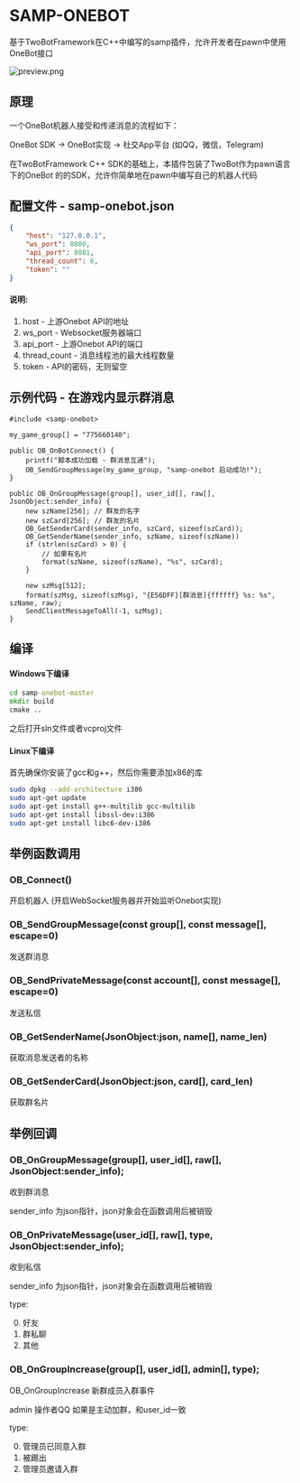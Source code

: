 # SAMP-ONEBOT

基于TwoBotFramework在C++中编写的samp插件，允许开发者在pawn中使用OneBot接口

![preview.png](Preview)

## 原理

一个OneBot机器人接受和传递消息的流程如下：

OneBot SDK -> OneBot实现 -> 社交App平台 (如QQ，微信，Telegram)

在TwoBotFramework C++ SDK的基础上，本插件包装了TwoBot作为pawn语言下的OneBot 的的SDK，允许你简单地在pawn中编写自己的机器人代码

## 配置文件 - samp-onebot.json
```json
{
    "host": "127.0.0.1",
    "ws_port": 8080,
    "api_port": 8081,
    "thread_count": 6,
    "token": ""
}
```
#### 说明:
1. host - 上游Onebot API的地址
2. ws_port - Websocket服务器端口
3. api_port - 上游Onebot API的端口
4. thread_count - 消息线程池的最大线程数量
5. token - API的密码，无则留空
## 示例代码 - 在游戏内显示群消息

```pwn
#include <samp-onebot>

my_game_group[] = "775660140";

public OB_OnBotConnect() {
    printf("脚本成功加载 - 群消息互通");
    OB_SendGroupMessage(my_game_group, "samp-onebot 启动成功!");
}

public OB_OnGroupMessage(group[], user_id[], raw[], JsonObject:sender_info) {
    new szName[256]; // 群友的名字
    new szCard[256]; // 群友的名片
    OB_GetSenderCard(sender_info, szCard, sizeof(szCard));
    OB_GetSenderName(sender_info, szName, sizeof(szName))
    if (strlen(szCard) > 0) {
        // 如果有名片
        format(szName, sizeof(szName), "%s", szCard);
    }
    
    new szMsg[512];
    format(szMsg, sizeof(szMsg), "{E56DFF}[群消息]{ffffff} %s: %s", szName, raw);
    SendClientMessageToAll(-1, szMsg);
}

```

## 编译

#### Windows下编译

```cmd
cd samp-onebot-master
mkdir build
cmake ..
```
之后打开sln文件或者vcproj文件

#### Linux下编译
首先确保你安装了gcc和g++，然后你需要添加x86的库
```bash
sudo dpkg --add-architecture i386
sudo apt-get update
sudo apt-get install g++-multilib gcc-multilib
sudo apt-get install libssl-dev:i386
sudo apt-get install libc6-dev-i386
```

## 举例函数调用

### OB_Connect()
开启机器人 (开启WebSocket服务器并开始监听Onebot实现)

### OB_SendGroupMessage(const group[], const message[], escape=0)
发送群消息

### OB_SendPrivateMessage(const account[], const message[], escape=0)
发送私信

### OB_GetSenderName(JsonObject:json, name[], name_len) 
获取消息发送者的名称

### OB_GetSenderCard(JsonObject:json, card[], card_len)
获取群名片

## 举例回调


### OB_OnGroupMessage(group[], user_id[], raw[], JsonObject:sender_info);
收到群消息

sender_info 为json指针，json对象会在函数调用后被销毁


### OB_OnPrivateMessage(user_id[], raw[], type, JsonObject:sender_info);
收到私信

sender_info 为json指针，json对象会在函数调用后被销毁

type:

0. 好友  
1. 群私聊
2. 其他


### OB_OnGroupIncrease(group[], user_id[], admin[], type);
OB_OnGroupIncrease 新群成员入群事件

admin 操作者QQ 如果是主动加群，和user_id一致

type:

0. 管理员已同意入群
1. 被踢出
2. 管理员邀请入群